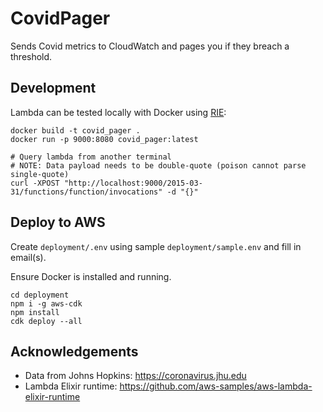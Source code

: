 # CovidPager

Sends Covid metrics to CloudWatch and pages you if they breach a threshold.

## Development

Lambda can be tested locally with Docker using
[RIE](https://docs.aws.amazon.com/lambda/latest/dg/images-test.html):

```
docker build -t covid_pager .
docker run -p 9000:8080 covid_pager:latest

# Query lambda from another terminal
# NOTE: Data payload needs to be double-quote (poison cannot parse single-quote)
curl -XPOST "http://localhost:9000/2015-03-31/functions/function/invocations" -d "{}"
```

## Deploy to AWS

Create `deployment/.env` using sample `deployment/sample.env` and fill in email(s).

Ensure Docker is installed and running.

```
cd deployment
npm i -g aws-cdk
npm install
cdk deploy --all
```

## Acknowledgements

- Data from Johns Hopkins: https://coronavirus.jhu.edu
- Lambda Elixir runtime: https://github.com/aws-samples/aws-lambda-elixir-runtime